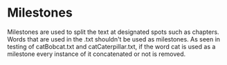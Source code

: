 # Milestones

Milestones are used to split the text at designated spots such as chapters. 
Words that are used in the .txt shouldn't be used as milestones.
As seen in testing of catBobcat.txt and catCaterpillar.txt, if the word cat is used as a milestone every instance of it concatenated or not is removed.
